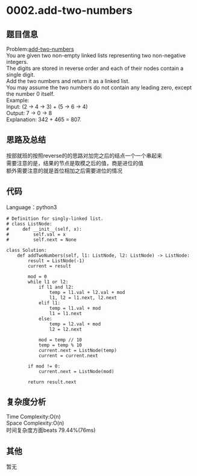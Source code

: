 # 0002.add-two-numbers  

## 题目信息  
Problem:[add-two-numbers](https://leetcode.com/problems/add-two-numbers/)  
You are given two non-empty linked lists representing two non-negative integers.  
The digits are stored in reverse order and each of their nodes contain a single digit.  
Add the two numbers and return it as a linked list.  
You may assume the two numbers do not contain any leading zero, except the number 0 itself.  
Example:  
Input: (2 -> 4 -> 3) + (5 -> 6 -> 4)  
Output: 7 -> 0 -> 8  
Explanation: 342 + 465 = 807.  

## 思路及总结
按部就班的按照reverse的的思路对加完之后的结点一个一个串起来  
需要注意的是，结果的节点是取模之后的值，商是进位的值  
额外需要注意的就是首位相加之后需要进位的情况  

## 代码
Language：python3  
```
# Definition for singly-linked list.
# class ListNode:
#     def __init__(self, x):
#         self.val = x
#         self.next = None

class Solution:
    def addTwoNumbers(self, l1: ListNode, l2: ListNode) -> ListNode:
        result = ListNode(-1)
        current = result
        
        mod = 0
        while l1 or l2:
            if l1 and l2:
                temp = l1.val + l2.val + mod
                l1, l2 = l1.next, l2.next
            elif l1:
                temp = l1.val + mod
                l1 = l1.next
            else:
                temp = l2.val + mod
                l2 = l2.next
                
            mod = temp // 10
            temp = temp % 10
            current.next = ListNode(temp)
            current = current.next
                
        if mod != 0:
            current.next = ListNode(mod)
        
        return result.next
```
## 复杂度分析  
Time Complexity:O(n)  
Space Complexity:O(n)  
时间复杂度方面beats 79.44%(76ms)    


## 其他  
暂无
